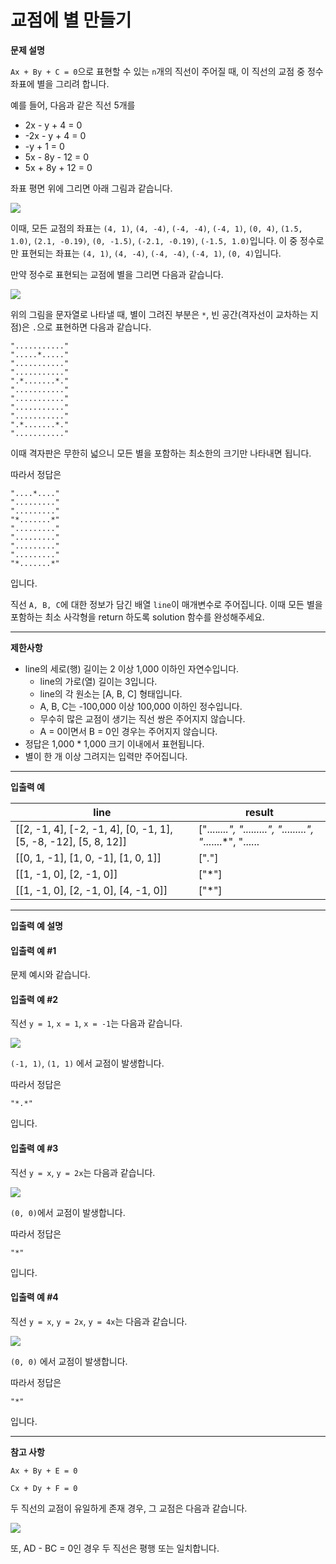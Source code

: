 # 교점에 별 만들기

**문제 설명**

`Ax + By + C = 0`으로 표현할 수 있는 `n`개의 직선이 주어질 때, 이 직선의 교점 중 정수 좌표에 별을 그리려 합니다.

예를 들어, 다음과 같은 직선 5개를

* 2x - y + 4 = 0
* -2x - y + 4 = 0
* -y + 1 = 0
* 5x - 8y - 12 = 0
* 5x + 8y + 12 = 0

좌표 평면 위에 그리면 아래 그림과 같습니다.

<img src="../src/위클리/교점/RisingStarGraphBox.jpg"></img>

이때, 모든 교점의 좌표는 `(4, 1)`, `(4, -4)`, `(-4, -4)`, `(-4, 1)`, `(0, 4)`, `(1.5, 1.0)`, `(2.1, -0.19)`, `(0, -1.5)`, `(-2.1, -0.19)`, `(-1.5, 1.0)`입니다. 이 중 정수로만 표현되는 좌표는 `(4, 1)`, `(4, -4)`, `(-4, -4)`, `(-4, 1)`, `(0, 4)`입니다.

만약 정수로 표현되는 교점에 별을 그리면 다음과 같습니다.

<img src="../src/위클리/교점/RisingStarGraphStar.jpg"></img>

위의 그림을 문자열로 나타낼 때, 별이 그려진 부분은 `*`, 빈 공간(격자선이 교차하는 지점)은 `.`으로 표현하면 다음과 같습니다.
```
"..........."  
".....*....."  
"..........."  
"..........."  
".*.......*."  
"..........."  
"..........."  
"..........."  
"..........."  
".*.......*."  
"..........."  
```
이때 격자판은 무한히 넓으니 모든 별을 포함하는 최소한의 크기만 나타내면 됩니다.

따라서 정답은
```
"....*...."  
"........."  
"........."  
"*.......*"  
"........."  
"........."  
"........."  
"........."  
"*.......*"  
```
입니다.

직선 `A, B, C`에 대한 정보가 담긴 배열 `line`이 매개변수로 주어집니다. 이때 모든 별을 포함하는 최소 사각형을 return 하도록 solution 함수를 완성해주세요.

---

**제한사항**

* line의 세로(행) 길이는 2 이상 1,000 이하인 자연수입니다.
  * line의 가로(열) 길이는 3입니다.
  * line의 각 원소는 [A, B, C] 형태입니다.
  * A, B, C는 -100,000 이상 100,000 이하인 정수입니다.
  * 무수히 많은 교점이 생기는 직선 쌍은 주어지지 않습니다.
  * A = 0이면서 B = 0인 경우는 주어지지 않습니다.
* 정답은 1,000 * 1,000 크기 이내에서 표현됩니다.
* 별이 한 개 이상 그려지는 입력만 주어집니다.

---

**입출력 예**

|line|	result|
|---|---|
|[[2, -1, 4], [-2, -1, 4], [0, -1, 1], [5, -8, -12], [5, 8, 12]]|	["....*....", ".........", ".........", "*.......*", "......|...", ".........", ".........", ".........", "*.......*"]|
|[[0, 1, -1], [1, 0, -1], [1, 0, 1]]|["*.*"]|
|[[1, -1, 0], [2, -1, 0]]|	["*"]|
|[[1, -1, 0], [2, -1, 0], [4, -1, 0]]|	["*"]|

---

**입출력 예 설명**

#### 입출력 예 #1

문제 예시와 같습니다.

#### 입출력 예 #2

직선 `y = 1`, `x = 1`, `x = -1`는 다음과 같습니다.

<img src="../src/위클리/교점/RisingStarGraphTC2.png"></img>

`(-1, 1)`, `(1, 1)` 에서 교점이 발생합니다.

따라서 정답은
```
"*.*"  
```
입니다.

#### 입출력 예 #3

직선 `y = x`, `y = 2x`는 다음과 같습니다.

<img src="../src/위클리/교점/RisingStarGraphTC3.png"></img>

`(0, 0)`에서 교점이 발생합니다.

따라서 정답은
```
"*"  
```
입니다.

#### 입출력 예 #4

직선 `y = x`, `y = 2x`, `y = 4x`는 다음과 같습니다.

<img src="../src/위클리/교점/RisingStarGraphTC4.png"></img>

`(0, 0)` 에서 교점이 발생합니다.

따라서 정답은
```
"*"
```
입니다.

---

**참고 사항**

`Ax + By + E = 0`

`Cx + Dy + F = 0`

두 직선의 교점이 유일하게 존재 경우, 그 교점은 다음과 같습니다.

<img src="../src/위클리/교점/RisingStarExpression.png"></img>

또, AD - BC = 0인 경우 두 직선은 평행 또는 일치합니다.